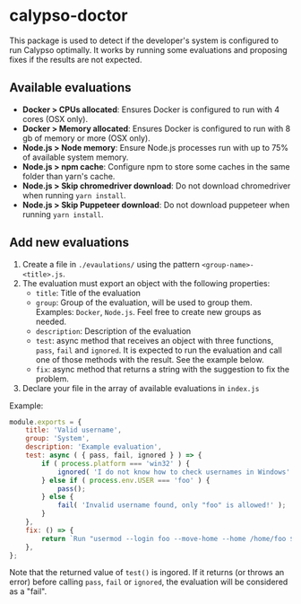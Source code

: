# calypso-doctor

This package is used to detect if the developer's system is configured to run Calypso optimally.
It works by running some evaluations and proposing fixes if the results are not expected.

## Available evaluations

- **Docker > CPUs allocated**: Ensures Docker is configured to run with 4 cores (OSX only).
- **Docker > Memory allocated**: Ensures Docker is configured to run with 8 gb of memory or more (OSX only).
- **Node.js > Node memory**: Ensure Node.js processes run with up to 75% of available system memory.
- **Node.js > npm cache**: Configure npm to store some caches in the same folder than yarn's cache.
- **Node.js > Skip chromedriver download**: Do not download chromedriver when running `yarn install`.
- **Node.js > Skip Puppeteer download**: Do not download puppeteer when running `yarn install`.

## Add new evaluations

1. Create a file in `./evaulations/` using the pattern `<group-name>-<title>.js`.
2. The evaluation must export an object with the following properties:
   - `title`: Title of the evaluation
   - `group`: Group of the evaluation, will be used to group them. Examples: `Docker`, `Node.js`. Feel free to create new groups as needed.
   - `description`: Description of the evaluation
   - `test`: async method that receives an object with three functions, `pass`, `fail` and `ignored`. It is expected to run the evaluation and call one of those methods with the result. See the example below.
   - `fix`: async method that returns a string with the suggestion to fix the problem.
3. Declare your file in the array of available evaluations in `index.js`

Example:

```js
module.exports = {
	title: 'Valid username',
	group: 'System',
	description: 'Example evaluation',
	test: async ( { pass, fail, ignored } ) => {
		if ( process.platform === 'win32' ) {
			ignored( 'I do not know how to check usernames in Windows' );
		} else if ( process.env.USER === 'foo' ) {
			pass();
		} else {
			fail( 'Invalid username found, only "foo" is allowed!' );
		}
	},
	fix: () => {
		return `Run "usermod --login foo --move-home --home /home/foo ${ process.env.USER }"`;
	},
};
```

Note that the returned value of `test()` is ingored. If it returns (or throws an error) before calling `pass`, `fail` or `ignored`, the evaluation will be considered as a "fail".
